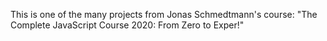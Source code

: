This is one of the many projects from Jonas Schmedtmann's course: "The Complete JavaScript Course 2020: From Zero to Exper!"